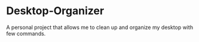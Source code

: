 # Desktop-Organizer
A personal project that allows me to clean up and organize my desktop with few commands.
